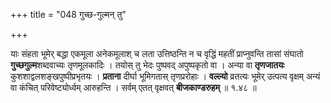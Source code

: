 +++
title = "048 गुच्छ-गुल्मन् तु"

+++

याः संहता भूमेर् बद्धा एकमूला अनेकमूलाश् च लता उत्तिष्ठन्ति न च वृद्धिं महतीं प्राप्नुवन्ति तासां संघातो **गुच्छगुल्म**शब्दवाच्यः तृणमूलकादिः । तयोस् तु भेदः पुष्पवद् अपुष्पकृतो वा । अन्या वा **तृणजातयः** कुशशाद्वलशङ्खपुष्पीप्रभृतयः । **प्रताना** दीर्घा भूमिगतास् तृणप्ररोहाः । **वल्ल्यो** व्रतत्यः भूमेर् उत्पत्य वृक्षम् अन्यं वा कंचित् परिवेष्ट्योर्ध्वम् आरुहन्ति । सर्वम् एतत् वृक्षवत् **बीजकाण्डरुहम्** ॥ १.४८ ॥
